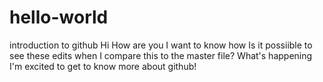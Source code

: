 # hello-world
introduction to github
Hi How are you
I want to know how 
Is it possiible to see these edits when I compare this to the master file?
What's happening
I'm excited to get to know more about github!

